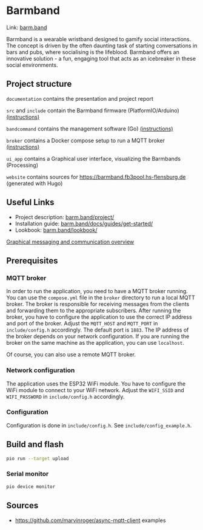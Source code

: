 # Barmband

Link: [barm.band](https://www.barm.band/)

Barmband is a wearable wristband designed to gamify social interactions. The concept is driven by the often daunting task of starting conversations in bars and pubs, where socialising is the lifeblood. Barmband offers an innovative solution - a fun, engaging tool that acts as an icebreaker in these social environments.

## Project structure

`documentation` contains the presentation and project report

`src` and `include` contain the Barmband firmware (PlatformIO/Arduino) [(instructions)](https://www.barm.band/docs/guides/flashing/)

`bandcommand` contains the management software (Go) [(instructions)](https://www.barm.band/docs/guides/management-software/)

`broker` contains a Docker compose setup to run a MQTT broker [(instructions)](https://www.barm.band/docs/guides/management-software/#mqtt-broker)

`ui_app` contains a Graphical user interface, visualizing the Barmbands (Processing)

`website` contains sources for https://barmband.fb3pool.hs-flensburg.de (generated with Hugo)

## Useful Links

- Project description: [barm.band/project/](https://www.barm.band/project/)
- Installation guide: [barm.band/docs/guides/get-started/](https://www.barm.band/docs/guides/get-started/)
- Lookbook: [barm.band/lookbook/](https://www.barm.band/lookbook/)

[Graphical messaging and communication overview](https://www.tldraw.com/v/N9df8NquTPFi5-Oo25JAq?viewport=-170,48,1920,963&page=page:page)

## Prerequisites

### MQTT broker

In order to run the application, you need to have a MQTT broker running. You can use the `compose.yml` file in the `broker` directory to run a local MQTT broker. The broker is responsible for receiving messages from the clients and forwarding them to the appropriate subscribers. After running the broker, you have to configure the application to use the correct IP address and port of the broker. Adjust the `MQTT_HOST` and `MQTT_PORT` in `include/config.h` accordingly. The default port is `1883`. The IP address of the broker depends on your network configuration. If you are running the broker on the same machine as the application, you can use `localhost`.

Of course, you can also use a remote MQTT broker.

### Network configuration

The application uses the ESP32 WiFi module. You have to configure the WiFi module to connect to your WiFi network. Adjust the `WIFI_SSID` and `WIFI_PASSWORD` in `include/config.h` accordingly.

### Configuration

Configuration is done in `include/config.h`.
See `include/config_example.h`.

## Build and flash

```bash
pio run --target upload
```

### Serial monitor
```bash
pio device monitor
```
## Sources

- https://github.com/marvinroger/async-mqtt-client examples